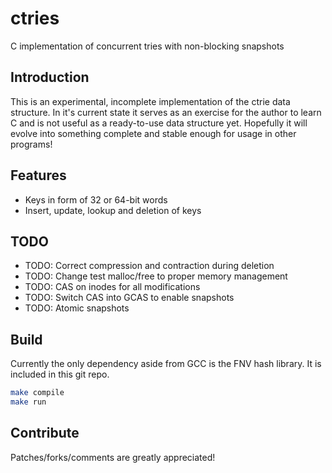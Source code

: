 
ctries
====
C implementation of concurrent tries with non-blocking snapshots

<a name='introduction'>

Introduction
------------

This is an experimental, incomplete implementation of the ctrie data structure.
In it's current state it serves as an exercise for the author to learn C and is
not useful as a ready-to-use data structure yet. Hopefully it will
evolve into something complete and stable enough for usage in other programs!

<a name='features'>

Features
--------

  * Keys in form of 32 or 64-bit words
  * Insert, update, lookup and deletion of keys

TODO
--------

  * TODO: Correct compression and contraction during deletion
  * TODO: Change test malloc/free to proper memory management
  * TODO: CAS on inodes for all modifications
  * TODO: Switch CAS into GCAS to enable snapshots
  * TODO: Atomic snapshots

<a name='build'>

Build
-----
Currently the only dependency aside from GCC is the FNV hash library.
It is included in this git repo.

```sh
make compile
make run
```

Contribute
----------

Patches/forks/comments are greatly appreciated!

